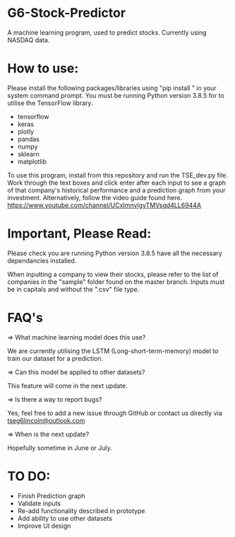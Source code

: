 # G6-Stock-Predictor
A machine learning program, used to predict stocks. Currently using NASDAQ data. 

# How to use:
Please install the following packages/libraries using "pip install <package name>" in your system command prompt. You must be running Python version 3.8.5 for to utilise the TensorFlow library.
  - tensorflow
  - keras
  - plotly
  - pandas
  - numpy
  - sklearn
  - matplotlib

To use this program, install from this repository and run the TSE_dev.py file. Work through the text boxes and click enter after each input to see a graph of that company's historical performance and a prediction graph from your investment. Alternatively, follow the video guide found here. 
https://www.youtube.com/channel/UCxImnvIgyTMVsgd4LL6944A

# **Important, Please Read:**

Please check you are running Python version 3.8.5 have all the necessary dependancies installed.

When inputting a company to view their stocks, please refer to the list of companies in the "sample" folder found on the master branch. Inputs must be in capitals and without the ".csv" file type. 

# FAQ's
=> What machine learning model does this use?

We are currently utilising the LSTM (Long-short-term-memory) model to train our dataset for a prediction. 

=> Can this model be applied to other datasets?

This feature will come in the next update. 

=> Is there a way to report bugs?

Yes, feel free to add a new issue through GitHub or contact us directly via tseg6lincoln@outlook.com

=> When is the next update?

Hopefully sometime in June or July. 

# TO DO:
- Finish Prediction graph
- Validate inputs
- Re-add functionality described in prototype
- Add ability to use other datasets
- Improve UI design
